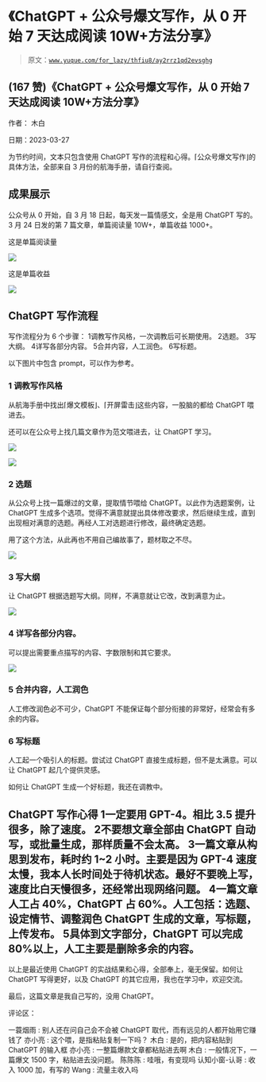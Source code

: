 # 《ChatGPT + 公众号爆文写作，从 0 开始 7 天达成阅读 10W+方法分享》

> 原文：[`www.yuque.com/for_lazy/thfiu8/ay2rrz1qd2evsghg`](https://www.yuque.com/for_lazy/thfiu8/ay2rrz1qd2evsghg)



## (167 赞)《ChatGPT + 公众号爆文写作，从 0 开始 7 天达成阅读 10W+方法分享》 

作者： 木白 

日期：2023-03-27 

为节约时间，文本只包含使用 ChatGPT 写作的流程和心得。⌈公众号爆文写作⌋的具体方法，全部来自 3 月份的航海手册，请自行查阅。 

## 成果展示 

公众号从 0 开始，自 3 月 18 日起，每天发一篇情感文，全是用 ChatGPT 写的。3 月 24 日发的第 7 篇文章，单篇阅读量 10W+，单篇收益 1000+。 

这是单篇阅读量 

![](img/1dc96cdfa8dac21ed937e00a61db800c.png)  

这是单篇收益 

![](img/82e7f1212fa3c26c45d0623b974af16c.png)  

## ChatGPT 写作流程 

写作流程分为 6 个步骤： <ne-oli><ne-oli-i>1</ne-oli-i><ne-oli-c class="ne-oli-content" id="u1dbb8908" data-lake-id="u1dbb8908">调教写作风格，一次调教后可长期使用。</ne-oli-c></ne-oli> <ne-oli><ne-oli-i>2</ne-oli-i><ne-oli-c class="ne-oli-content" id="u937d790c" data-lake-id="u937d790c">选题。</ne-oli-c></ne-oli> <ne-oli><ne-oli-i>3</ne-oli-i><ne-oli-c class="ne-oli-content" id="u3a0e497d" data-lake-id="u3a0e497d">写大纲。</ne-oli-c></ne-oli> <ne-oli><ne-oli-i>4</ne-oli-i><ne-oli-c class="ne-oli-content" id="u69857ae4" data-lake-id="u69857ae4">详写各部分内容。</ne-oli-c></ne-oli> <ne-oli><ne-oli-i>5</ne-oli-i><ne-oli-c class="ne-oli-content" id="uc0ac90ea" data-lake-id="uc0ac90ea">合并内容，人工润色。</ne-oli-c></ne-oli> <ne-oli><ne-oli-i>6</ne-oli-i><ne-oli-c class="ne-oli-content" id="ub06c8c8b" data-lake-id="ub06c8c8b">写标题。</ne-oli-c></ne-oli> 

以下图片中包含 prompt，可以作为参考。 

### 1 调教写作风格 

从航海手册中找出⌈爆文模板⌋、⌈开屏雷击⌋这些内容，一股脑的都给 ChatGPT 喂进去。 

还可以在公众号上找几篇文章作为范文喂进去，让 ChatGPT 学习。 

![](img/2cf8f534d3c47e29af87d9051fbc94c6.png)  

![](img/7d73ca97e7cb94d81442b3199c35eae8.png)  

### 2 选题 

从公众号上找一篇爆过的文章，提取情节喂给 ChatGPT。以此作为选题案例，让 ChatGPT 生成多个选项。觉得不满意就提出具体修改要求，然后继续生成，直到出现相对满意的选题。再经人工对选题进行修改，最终确定选题。 

用了这个方法，从此再也不用自己编故事了，题材取之不尽。 

![](img/248208aa6a66921ab670efa70203a0df.png)  

### 3 写大纲 

让 ChatGPT 根据选题写大纲。同样，不满意就让它改，改到满意为止。 

![](img/693d34d091f5f10e7a1648b54a5dae5c.png)  

### 4 详写各部分内容。 

可以提出需要重点描写的内容、字数限制和其它要求。 

![](img/2cf947cdc61de5827d0519cbac7a0f50.png)  

### 

### 5 合并内容，人工润色 

人工修改润色必不可少，ChatGPT 不能保证每个部分衔接的非常好，经常会有多余的内容。 

### 6 写标题 

人工起一个吸引人的标题。尝试过 ChatGPT 直接生成标题，但不是太满意。可以让 ChatGPT 起几个提供灵感。 

如何让 ChatGPT 生成一个好标题，我还在调教中。 

## ChatGPT 写作心得 <ne-oli><ne-oli-i>1</ne-oli-i><ne-oli-c class="ne-oli-content" id="u4e6e2817" data-lake-id="u4e6e2817">一定要用 GPT-4。相比 3.5 提升很多，除了速度。</ne-oli-c></ne-oli> <ne-oli><ne-oli-i>2</ne-oli-i><ne-oli-c class="ne-oli-content" id="ua3d13e5c" data-lake-id="ua3d13e5c">不要想文章全部由 ChatGPT 自动写，或批量生成，那样质量不会太高。</ne-oli-c></ne-oli> <ne-oli><ne-oli-i>3</ne-oli-i><ne-oli-c class="ne-oli-content" id="uc04ceb2a" data-lake-id="uc04ceb2a">一篇文章从构思到发布，耗时约 1~2 小时。主要是因为 GPT-4 速度太慢，我本人长时间处于待机状态。最好不要晚上写，速度比白天慢很多，还经常出现网络问题。</ne-oli-c></ne-oli> <ne-oli><ne-oli-i>4</ne-oli-i><ne-oli-c class="ne-oli-content" id="uf1b4c6a1" data-lake-id="uf1b4c6a1">一篇文章人工占 40%，ChatGPT 占 60%。人工包括：选题、设定情节、调整润色 ChatGPT 生成的文章，写标题，上传发布。</ne-oli-c></ne-oli> <ne-oli><ne-oli-i>5</ne-oli-i><ne-oli-c class="ne-oli-content" id="uc0f67c3c" data-lake-id="uc0f67c3c">具体到文字部分，ChatGPT 可以完成 80%以上，人工主要是删除多余的内容。</ne-oli-c></ne-oli> 

以上是最近使用 ChatGPT 的实战结果和心得，全部奉上，毫无保留。如何让 ChatGPT 写得更好，以及 ChatGPT 的其它应用，我也在学习中，欢迎交流。 

最后，这篇文章是我自己写的，没用 ChatGPT。 

评论区： 

一蓑烟雨 : 别人还在问自己会不会被 ChatGPT 取代，而有远见的人都开始用它赚钱了 亦小亮 : 这个喂，是指粘贴复制一下吗？ 木白 : 是的，把内容粘贴到 ChatGPT 的输入框 亦小亮 : 一整篇爆款文章都粘贴进去啊 木白 : 一般情况下，一篇爆文 1500 字，粘贴进去没问题。 陈陈陈 : 哇哦，有变现吗 认知小窗-认哥 : 收入 1000 加，有写的 Wang : 流量主收入吗